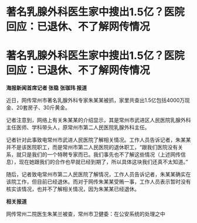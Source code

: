 # 著名乳腺外科医生家中搜出1.5亿？医院回应：已退休、不了解网传情况

# 著名乳腺外科医生家中搜出1.5亿？医院回应：已退休、不了解网传情况

**海报新闻首席记者 张稳 张珈玮 报道**

近日，网传常州市著名乳腺外科专家朱某某被抓，家里共查出1.5亿包括4000万现金、20套房子、30斤黄金。

记者注意到，网络上有关朱某某的介绍显示，其是常州市武进区人民医院乳腺外科主任医师、学科带头人，原常州市第二人民医院乳腺外科主任。

记者针对此事致电常州市武进人民医院了解相关情况。工作人员告诉记者，朱某某并不是该医院职工，而是常州市第二人民医院的退休职工，“跟我们医院没有关系，就只是我们的一个特聘专家而已。我们事先也不了解这些情况（上述网传信息），现在她跟我们的合作也早就已经到期了，所以具体这块我们还真不太知道。”

随后，记者致电常州市第二人民医院了解情况，工作人员告诉记者，朱某某确实在该院工作，但目前已经退休。而对于网传朱某某受贿一事，工作人员表示暂时没有核实该情况，也并不了解相关情况，因为朱某某已经退休。

**相关报道**

网传常州二院医生朱某兰被查，常州市卫健委：在公安系统的处理之中


